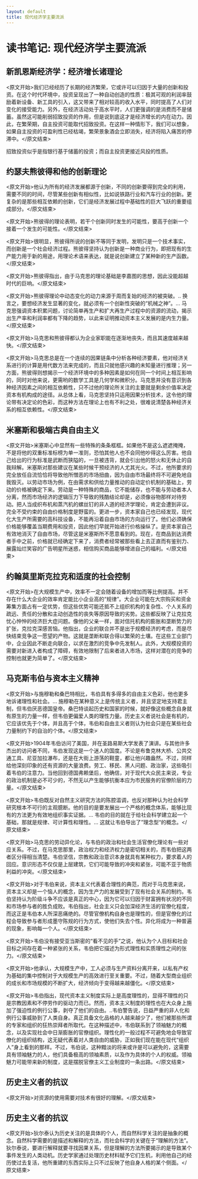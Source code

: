 ```yaml
---
layout: default
title: 现代经济学主要流派
---
```


# 读书笔记: 现代经济学主要流派


## 新凯恩斯经济学：经济增长诸理论

<原文开始>我们已经经历了长期的经济繁荣，它或许可以归因于大量的创新和投资。在这个时代环境中，投资呈现出了一种自动创造的性质：极其可观的利润率鼓励着新设备、新工具的引入，这又带来了相对较高的收入水平，同时提高了人们对变化的接受能力。另外，在经济活动处于高水平时，人们更强调的是消费而不是储蓄。虽然这可能削弱招致投资的作用，但是说到底这才是经济增长的内在动力。因此，在繁荣期，自主投资可能取代招致投资。在这样一种情形下，我们可以想象，如果自主投资的可盈利性已经枯竭，繁荣景象酒会立即消失，经济将陷入痛苦的停滞中。</原文结束>

招致投资似乎是指银行基于储蓄的投资；而自主投资更接近风投的性质。
## 约瑟夫熊彼得和他的创新理论

<原文开始>他认为所有的经济发展都源于创新，不同的创新要得到完全的利用，需要不同的时间，尽管某些创新有相似性，比如说铁路行业和汽车行业的创新。更复杂的是那些相互依赖的创新，它们是经济发展过程中基础性的巨大飞跃的重要组成部分。</原文结束>

<原文开始>熊彼得的理论表明，若干个创新同时发生的可能性，要高于创新一个接着一个发生的可能性。</原文结束>

<原文开始>很明显，熊彼得所说的创新不等同于发明，发明只是一个技术事实，而创新是一个社会经济过程。熊彼得坚持认为创新是一种商业行为，即把现有的生产能力用于新的用途，用理论术语来表达，就是说创新建立了某种新的生产函数。</原文结束>

<原文开始>熊彼得指出，由于马克思的理论基础是李嘉图的思想，因此没能超越时代的巨响。</原文结束>

<原文开始>熊彼得理论中动态变化的动力来源于周而复始的经济的被突破。.. 换言之，要想经济发生显著的变化，就必须有一个创新性突破的“机械之神”。... 马克思强调资本积累问题，讨论简单再生产和扩大再生产过程中的资源的流动，揭示出生产率和利润率都有下降的趋势，以此来证明推动资本主义发展的是内生力量。</原文结束>

<原文开始>马克思和熊彼得都认为企业家职能在逐渐地丧失，而且其速度越来越快。</原文结束>

<原文开始>马克思总是在一个连续的因果链条中分析各种经济要素，他对经济关系进行的计算是用代数方法来完成的，而且只就他感兴趣的未知量进行推理；另一方面，熊彼得则想揭示一个经济环境中的多种因素是如何在同一个时间上相互影响的，同时对他来说，更需哟的数学工具是几何学和微积分。马克思并没有意识到各种经济因素之间的相互依赖性，只不过他的理论所关注的主要就是剩余价值率决定资本有机构成的途径。从总体上看，马克思坚持只运用因果分析技术，这令他的理论带有决定论的色彩，而这种方法在理论上也有不利之处，很难说清楚各种经济关系的相互依赖性。</原文结束>


## 米塞斯和极端古典自由主义

<原文开始>米塞斯心中显然有一些特殊的条条框框。如果他不是这么遮遮掩掩，不是将他的双重标准标榜为单一准则，恐怕其他人也不会同他吵得这么厉害。他自己给出的行为标准是武断而狭隘的，一旦被违背，就会引出他的怒火和无休止的自我辩解。米塞斯对那些建议在某些时候干预经济的人尤其光火。不过，他所要求的完全放任自流恰恰将导致他所憎恶的市场扭曲，因为自由市场最终将不可避免地自我毁灭。以劳动市场为例，在由需求和供给力量推动的自动定价机制的基础上，劳动的价格被确定下来。劳动是一种特殊的商品，它不能储存，也不能与劳动者本人分离，然而市场经济的逻辑压力下导致的残酷结论却是，必须像谷物那样对待劳动。把人当成织布机和蒸汽机的螺丝钉的非人道的经济学理论，肯定会遭到非议。完全不受约束的自由价格制度是野蛮的。更进一步，资本家自己也已经发现，现代化大生产所需要的高科技设备，不能再沿着自由市场的方向运行了。他们必须确保价格能够覆盖当期费用和投资，因此他们早就开始进行价格操纵了。是资本家自己有效地消灭了自由市场，尽管这是米塞斯所不愿意看到的。现在，在商品到达消费者手中之前，价格就已经确定下来了，消费者经常被那些看上去正直而有鉴别力、展露灿烂笑容的广告明星所迷惑，相信购买商品能够增进自己的福利。</原文结束>
## 约翰莫里斯克拉克和适度的社会控制

<原文开始>在大规模生产中，效率不一定会随着设备的增加而等比例提高。并不存在什么大企业的效率肯定能比小企业高的“规律”。大企业可能在大宗购买和资金筹集方面占有一定优势，但这些优势可能还抵不上组织机构的复杂性、个人关系的疏远、责任的分散和主动创造性的丧失等原因导致的劣势。这些都反映了让克拉克忧心忡忡的经济巨大症问题。像他的父亲一样，面对信托机构的膨胀和垄断势力的扩张，克拉克深感苦恼。他指出，企业的联合并不是出于规模经济的考虑，而是尽快结束竞争这一愿望的产物。这就是垄断和联合得以繁荣的土壤。在这些工业部门中，企业因此不断走向联合，以求在激烈的竞争中先发制人。此外，大规模投资的需要对新进入者构成了障碍，有效地限制了后来者进入市场，这样对潜在的竞争的控制也就更为简单了。</原文结束>




## 马克斯韦伯与资本主义精神

<原文开始>与施穆勒和桑巴特相比，韦伯具有多得多的自由主义色彩，他也更多地诉诸理性和社会。... 施穆勒在某种意义上是传统主义者，并且坚定地支持君主制，但韦伯厌恶德国皇帝。桑巴特谈起历史和国家的时候，就好像这些概念自身就有原生的力量一样，但韦伯更偏爱人类的理性力量。历史主义者说社会是有机的，它应该优先于个体，并且高于个体，韦伯和自由主义者则认为社会只是在某些社会力量制约下的自治的个体。</原文结束>

<原文开始>1904年韦伯访问了美国，并在圣路易斯大学发表了演讲。与其他许多杰出的访问者不同，韦伯发现这是一个迷人的国度。不论是布鲁克林大桥、公共交通工具、尼亚加拉瀑布，还是在大街上游荡的鞋童，都让他兴趣盎然。不过，同样给他深刻印象的还有资源的大量浪费。劳工、移民、黑人问题、政治家，这些吸引着韦伯的注意力。当他回到德国弗赖堡后，他确信，对于现代大众民主来说，专业的政治机制是必不可少的，不然无以产生能够抗衡本应为市民服务的官僚阶层的力量。</原文结束>

<原文开始>韦伯既反对自然主义研究方法的陈腔滥调，也反对那种认为社会科学研究根本不可行的主观臆断。他的目的是要发展出一个严格的概念体系，能够比现有的方法更为有效地组织事实证据。... 韦伯的目的就在于给社会科学建立起一个基础，那就是规律、可计算性和理性。... 这就让韦伯导出了”理念型“的概念。</原文结束>

<原文开始>马克思的劳动异化论，与韦伯的政治和社会生活官僚化理论有一些对应关系。不过，在马克思那里，政治权力和经济权力是密切相关的，而韦伯把这两者区分得相当清楚。韦伯坚信，宗教和政治意识本身就具有某种权力，要求着人的回应。意识形态不仅仅是上层建筑，它们可能导致的冲突和紧张，可能不亚于物质利益的冲突。</原文结束>

<原文开始>对于韦伯来说，资本主义代表着合理性的典范，而对于马克思来说，资本主义却是一个恼人的概念，因为生产力的发展受到了现有社会关系的制约。韦伯坚持认为阶级斗争不应该是真正的中心，因为它可以归因于财富拥有状况的不同和市场参与者的胜负成败。韦伯指出，社会主义只会加深经济生活的官僚化程度，而这正是韦伯本人所深恶痛绝的。尽管官僚机构自身也是理性的，但是官僚化的过程会导致参与者形成墨守陈规的行为方式，使他们失去个性。异化将成为一种普遍的现象，影响每一个人。</原文结束>

<原文开始>韦伯没有接受亚当斯密的“看不见的手”之说，他认为个人目标和社会目标之间存在着一种紧张的关系，韦伯把它描述为形式理性和实质理性之间的张力。</原文结束>

<原文开始>他承认，大规模生产中，工人必须与生产资料分离开来，以私有产权为基础的集中控制对于大规模生产的高效进行至关重要。不过，随着大型商业组织的成长和市场规模的不断扩大，经济倾向于变得越来越僵化。</原文结束>

<原文开始>韦伯指出，现代资本主义制度实际上是高度理性的，显得不理性的只是宗教因素和不停劳作的驱动力而已。然而，资本主义制度的理性也在大众身上施加了强迫性的例行公事，剥夺了他们的自由。..韦伯警告说，日益严重的非人化和例行公事威胁到了人类自身。真正具备文化品格的人越来越少了，他们被那些所谓的专家和组织的狂热崇拜者所取代。在这种描述中，韦伯联系到了领袖魅力的概念，以及实现社会中日渐膨胀的官僚组织。理性化的一般过程不可避免地会导致官僚化的组织结构，这无疑代表着对人类自由的威胁，正如我们现在能在现代“组织人”身上看到的那样。不过，韦伯说，这种黯淡的将来或许是可以避免的，这需要具有领袖魅力的人，他们具备极高的领袖素质，以及作为具体的个人的权威。领袖魅力可能带来新的制度，这是摆脱官僚主义工业制度的一条出路。</原文结束>


## 历史主义者的抗议

<原文开始>对资源的使用需要对技术有很好的理解。</原文结束>
## 历史主义者的抗议

<原文开始>狄尔泰认为历史关注的是具体的个人，而自然科学关注的是抽象的概念。自然科学需要的是描述和解释的方法，而社会科学的关键在于“理解的方法”。狄尔泰说，要进行解释就要寻找因果关系，但是理解的方法所要揭示的是导致某个事件发生的人类动机。历史学家通过处理历史材料赋予它们生机，利用他自己的经历使过去复活，他所重建的东西实际上只不过反映了他自身人格的某个侧面。</原文结束>